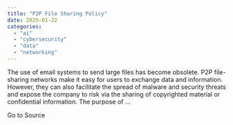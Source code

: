 ```yaml
---
title: "P2P File Sharing Policy"
date: 2025-01-22
categories: 
  - "ai"
  - "cybersecurity"
  - "data"
  - "networking"
---
```


The use of email systems to send large files has become obsolete. P2P file-sharing networks make it easy for users to exchange data and information. However, they can also facilitate the spread of malware and security threats and expose the company to risk via the sharing of copyrighted material or confidential information. The purpose of ...

Go to Source
